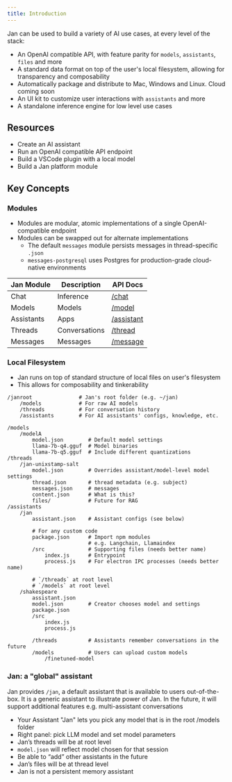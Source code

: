 ```yaml
---
title: Introduction
---
```


Jan can be used to build a variety of AI use cases, at every level of the stack:

- An OpenAI compatible API, with feature parity for `models`, `assistants`, `files` and more
- A standard data format on top of the user's local filesystem, allowing for transparency and composability
- Automatically package and distribute to Mac, Windows and Linux. Cloud coming soon
- An UI kit to customize user interactions with `assistants` and more
- A standalone inference engine for low level use cases

## Resources

<!-- (@Rex: to add some quickstart tutorials) -->

- Create an AI assistant
- Run an OpenAI compatible API endpoint
- Build a VSCode plugin with a local model
- Build a Jan platform module

## Key Concepts

### Modules

- Modules are modular, atomic implementations of a single OpenAI-compatible endpoint
- Modules can be swapped out for alternate implementations
  - The default `messages` module persists messages in thread-specific `.json`
  - `messages-postgresql` uses Postgres for production-grade cloud-native environments

| Jan Module | Description   | API Docs                     |
| ---------- | ------------- | ---------------------------- |
| Chat       | Inference     | [/chat](/api/chat)           |
| Models     | Models        | [/model](/api/model)         |
| Assistants | Apps          | [/assistant](/api/assistant) |
| Threads    | Conversations | [/thread](/api/thread)       |
| Messages   | Messages      | [/message](/api/message)     |

### Local Filesystem

- Jan runs on top of standard structure of local files on user's filesystem
- This allows for composability and tinkerability

```sh=
/janroot               # Jan's root folder (e.g. ~/jan)
    /models            # For raw AI models
    /threads           # For conversation history
    /assistants        # For AI assistants' configs, knowledge, etc.
```

```sh=
/models
    /modelA
        model.json        # Default model settings
        llama-7b-q4.gguf  # Model binaries
        llama-7b-q5.gguf  # Include different quantizations
/threads
    /jan-unixstamp-salt
        model.json        # Overrides assistant/model-level model settings
        thread.json       # thread metadata (e.g. subject)
        messages.json     # messages
        content.json      # What is this?
        files/            # Future for RAG
/assistants
    /jan
        assistant.json    # Assistant configs (see below)

        # For any custom code
        package.json      # Import npm modules
                          # e.g. Langchain, Llamaindex
        /src              # Supporting files (needs better name)
            index.js      # Entrypoint
            process.js    # For electron IPC processes (needs better name)

        # `/threads` at root level
        # `/models` at root level
    /shakespeare
        assistant.json
        model.json        # Creator chooses model and settings
        package.json
        /src
            index.js
            process.js

        /threads          # Assistants remember conversations in the future
        /models           # Users can upload custom models
            /finetuned-model
```

### Jan: a "global" assistant

Jan provides `/jan`, a default assistant that is available to users out-of-the-box. It is a generic assistant to illustrate power of Jan. In the future, it will support additional features e.g. multi-assistant conversations

- Your Assistant "Jan" lets you pick any model that is in the root /models folder
- Right panel: pick LLM model and set model parameters
- Jan’s threads will be at root level
- `model.json` will reflect model chosen for that session
- Be able to “add” other assistants in the future
- Jan’s files will be at thread level
- Jan is not a persistent memory assistant
